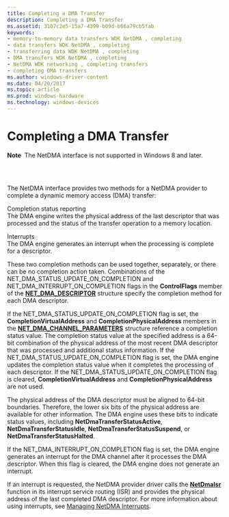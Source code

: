 ```yaml
---
title: Completing a DMA Transfer
description: Completing a DMA Transfer
ms.assetid: 3107c2e5-15a7-4399-b09d-b66a79cb5fab
keywords:
- memory-to-memory data transfers WDK NetDMA , completing
- data transfers WDK NetDMA , completing
- transferring data WDK NetDMA , completing
- DMA transfers WDK NetDMA , completing
- NetDMA WDK networking , completing transfers
- completing DMA transfers
ms.author: windows-driver-content
ms.date: 04/20/2017
ms.topic: article
ms.prod: windows-hardware
ms.technology: windows-devices
---
```


# Completing a DMA Transfer


**Note**  The NetDMA interface is not supported in Windows 8 and later.

 

## <a href="" id="ddk-completing-a-dma-transfer-ng"></a>


The NetDMA interface provides two methods for a NetDMA provider to complete a dynamic memory access (DMA) transfer:

<a href="" id="completion-status-reporting"></a>Completion status reporting  
The DMA engine writes the physical address of the last descriptor that was processed and the status of the transfer operation to a memory location.

<a href="" id="interrupts"></a>Interrupts  
The DMA engine generates an interrupt when the processing is complete for a descriptor.

These two completion methods can be used together, separately, or there can be no completion action taken. Combinations of the NET\_DMA\_STATUS\_UPDATE\_ON\_COMPLETION and NET\_DMA\_INTERRUPT\_ON\_COMPLETION flags in the **ControlFlags** member of the [**NET\_DMA\_DESCRIPTOR**](https://msdn.microsoft.com/library/windows/hardware/ff568734) structure specify the completion method for each DMA descriptor.

If the NET\_DMA\_STATUS\_UPDATE\_ON\_COMPLETION flag is set, the **CompletionVirtualAddress** and **CompletionPhysicalAddress** members in the [**NET\_DMA\_CHANNEL\_PARAMETERS**](https://msdn.microsoft.com/library/windows/hardware/ff568732) structure reference a completion status value. The completion status value at the specified address is a 64-bit combination of the physical address of the most recent DMA descriptor that was processed and additional status information. If the NET\_DMA\_STATUS\_UPDATE\_ON\_COMPLETION flag is set, the DMA engine updates the completion status value when it completes the processing of each descriptor. If the NET\_DMA\_STATUS\_UPDATE\_ON\_COMPLETION flag is cleared, **CompletionVirtualAddress** and **CompletionPhysicalAddress** are not used.

The physical address of the DMA descriptor must be aligned to 64-bit boundaries. Therefore, the lower six bits of the physical address are available for other information. The DMA engine uses these bits to indicate status values, including **NetDmaTransferStatusActive**, **NetDmaTransferStatusIdle**, **NetDmaTransferStatusSuspend**, or **NetDmaTransferStatusHalted**.

If the NET\_DMA\_INTERRUPT\_ON\_COMPLETION flag is set, the DMA engine generates an interrupt for the DMA channel after it processes the DMA descriptor. When this flag is cleared, the DMA engine does not generate an interrupt.

If an interrupt is requested, the NetDMA provider driver calls the [**NetDmaIsr**](https://msdn.microsoft.com/library/windows/hardware/ff568331) function in its interrupt service routing (ISR) and provides the physical address of the last completed DMA descriptor. For more information about using interrupts, see [Managing NetDMA Interrupts](managing-netdma-interrupts.md).

 

 





